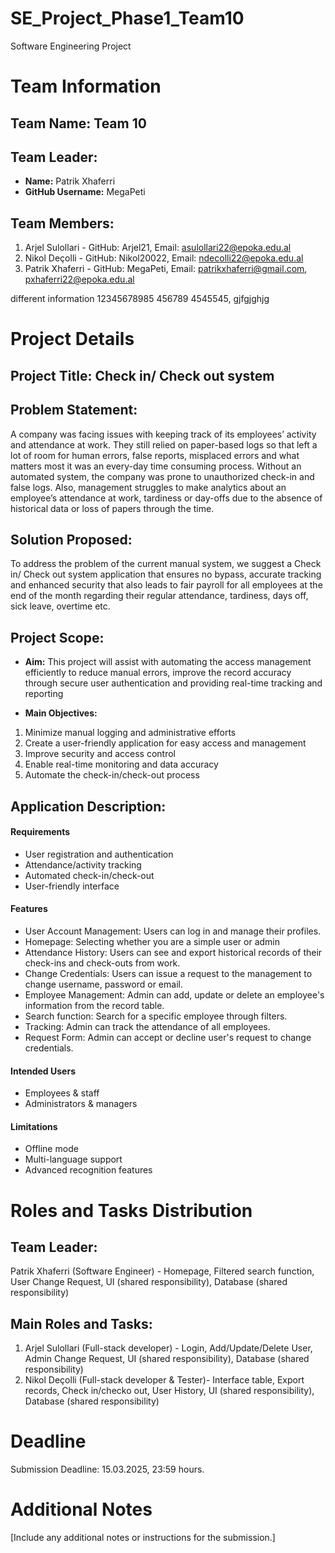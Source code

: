 # SE_Project_Phase1_Team10
Software Engineering Project

# Team Information
## Team Name: Team 10

## Team Leader:
- **Name:** Patrik Xhaferri
- **GitHub Username:** MegaPeti

## Team Members:
1. Arjel Sulollari - GitHub: Arjel21, Email: asulollari22@epoka.edu.al
2. Nikol Deçolli - GitHub: Nikol20022, Email: ndecolli22@epoka.edu.al
3. Patrik Xhaferri - GitHub: MegaPeti, Email: patrikxhaferri@gmail.com, pxhaferri22@epoka.edu.al

different information
12345678985
456789
4545545, gjfgjghjg

# Project Details

## Project Title: Check in/ Check out system

## Problem Statement:
A company was facing issues with keeping track of its employees’ activity and attendance at work. They still relied on paper-based logs so that left a lot of room for human errors, false reports, misplaced errors and what matters most it was an every-day time consuming process. Without an automated system, the company was prone to unauthorized check-in and false logs. Also, management struggles to make analytics about an employee’s attendance at work, tardiness or day-offs due to the absence of historical data or loss of papers through the time.

## Solution Proposed:
To address the problem of the current manual system, we suggest a Check in/ Check out system application that ensures no bypass, accurate tracking and enhanced security that also leads to fair payroll for all employees at the end of the month regarding their regular attendance, tardiness, days off, sick leave, overtime etc.

## Project Scope:
- **Aim:** This project will assist with automating the access management efficiently to reduce manual errors, improve the record accuracy through secure user authentication and providing real-time tracking and reporting

- **Main Objectives:**
1. Minimize manual logging and administrative efforts
2. Create a user-friendly application for easy access and management
3. Improve security and access control
4. Enable real-time monitoring and data accuracy
5. Automate the check-in/check-out process

## Application Description:

#### **Requirements**
- User registration and authentication
- Attendance/activity tracking
- Automated check-in/check-out
- User-friendly interface

#### **Features**
- User Account Management: Users can log in and manage their profiles.
- Homepage: Selecting whether you are a simple user or admin
- Attendance History: Users can see and export historical records of their check-ins and check-outs from work.
- Change Credentials: Users can issue a request to the management to change username, password or email.
- Employee Management: Admin can add, update or delete an employee's information from the record table.
- Search function: Search for a specific employee through filters.
- Tracking: Admin can track the attendance of all employees.
- Request Form: Admin can accept or decline user's request to change credentials.

#### **Intended Users**
- Employees & staff
- Administrators & managers

#### **Limitations**
- Offline mode
- Multi-language support
- Advanced recognition features

# Roles and Tasks Distribution

## Team Leader:
Patrik Xhaferri (Software Engineer) - Homepage, Filtered search function, User Change Request, UI (shared responsibility), Database (shared responsibility)

## Main Roles and Tasks:
1. Arjel Sulollari (Full-stack developer) - Login, Add/Update/Delete User, Admin Change Request, UI (shared responsibility), Database (shared responsibility)
2. Nikol Deçolli (Full-stack developer & Tester)- Interface table, Export records, Check in/checko out, User History, UI (shared responsibility), Database (shared responsibility)

# Deadline
Submission Deadline: 15.03.2025, 23:59 hours.

# Additional Notes
[Include any additional notes or instructions for the submission.]
